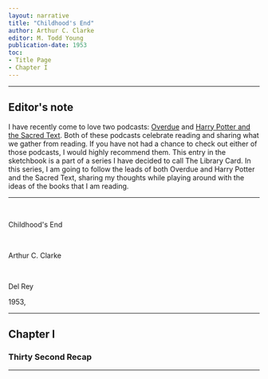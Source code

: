 ```yaml
---
layout: narrative
title: "Childhood's End"
author: Arthur C. Clarke
editor: M. Todd Young
publication-date: 1953
toc:
- Title Page
- Chapter I
---
```


---

## Editor's note

I have recently come to love two podcasts: [Overdue](https://overduepodcast.com/) and [Harry Potter and the Sacred Text](https://www.harrypottersacredtext.com/). Both of these podcasts celebrate reading and sharing what we gather from reading. If you have not had a chance to check out either of those podcasts, I would highly recommend them. This entry in the sketchbook is a part of a series I have decided to call The Library Card. In this series, I am going to follow the leads of both Overdue and Harry Potter and the Sacred Text, sharing my thoughts while playing around with the ideas of the books that I am reading.

---

<a id="title-page" />

<br>
<p></p>
<p class="centered larger">Childhood's End<br></p>

<br>
<p class="centered larger">Arthur C. Clarke</p>
<br>

<p class="centered">Del Rey</p>
<p class="centered small">1953,<br></p>

---

## Chapter I

### Thirty Second Recap

---
